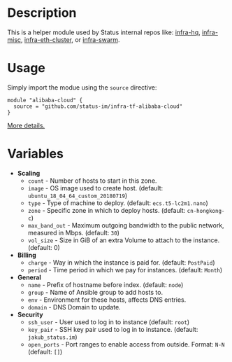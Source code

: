 # Description

This is a helper module used by Status internal repos like: [infra-hq](https://github.com/status-im/infra-hq), [infra-misc](https://github.com/status-im/infra-misc), [infra-eth-cluster](https://github.com/status-im/infra-eth-cluster), or [infra-swarm](https://github.com/status-im/infra-swarm).

# Usage

Simply import the modue using the `source` directive:
```hcl
module "alibaba-cloud" {
  source = "github.com/status-im/infra-tf-alibaba-cloud"
}
```

[More details.](https://www.terraform.io/docs/modules/sources.html#github)

# Variables

* __Scaling__
  * `count` - Number of hosts to start in this zone.
  * `image` - OS image used to create host. (default: `ubuntu_18_04_64_custom_20180719`)
  * `type` - Type of machine to deploy. (default: `ecs.t5-lc2m1.nano`)
  * `zone` - Specific zone in which to deploy hosts. (default: `cn-hongkong-c`)
  * `max_band_out` - Maximum outgoing bandwidth to the public network, measured in Mbps. (default: `30`)
  * `vol_size` - Size in GiB of an extra Volume to attach to the instance. (default: 0)
* __Billing__
  * `charge` - Way in which the instance is paid for. (default: `PostPaid`)
  * `period` - Time period in which we pay for instances. (default: `Month`)
* __General__
  * `name` - Prefix of hostname before index. (default: `node`)
  * `group` - Name of Ansible group to add hosts to.
  * `env` - Environment for these hosts, affects DNS entries.
  * `domain` - DNS Domain to update.
* __Security__
  * `ssh_user` - User used to log in to instance (default: `root`)
  * `key_pair` - SSH key pair used to log in to instance. (default: `jakub_status.im`)
  * `open_ports` - Port ranges to enable access from outside. Format: `N-N` (default: `[]`)
